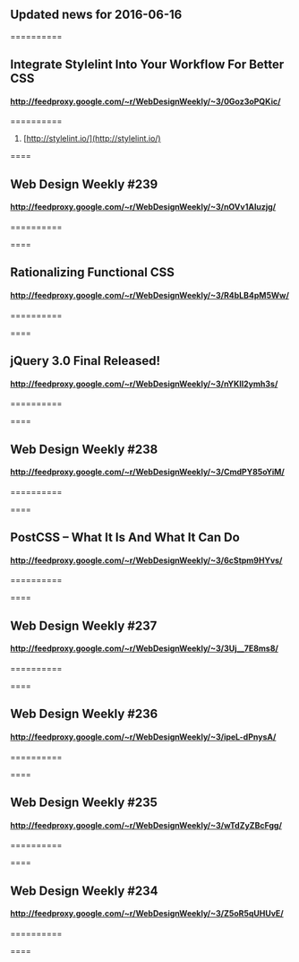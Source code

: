 ## Updated news for 2016-06-16 

==========
## Integrate Stylelint Into Your Workflow For Better CSS
#### http://feedproxy.google.com/~r/WebDesignWeekly/~3/0Goz3oPQKic/

==========
  1. [http://stylelint.io/](http://stylelint.io/) 

====
## Web Design Weekly #239
#### http://feedproxy.google.com/~r/WebDesignWeekly/~3/nOVv1Aluzjg/

==========

====
## Rationalizing Functional CSS
#### http://feedproxy.google.com/~r/WebDesignWeekly/~3/R4bLB4pM5Ww/

==========

====
## jQuery 3.0 Final Released!
#### http://feedproxy.google.com/~r/WebDesignWeekly/~3/nYKIl2ymh3s/

==========

====
## Web Design Weekly #238
#### http://feedproxy.google.com/~r/WebDesignWeekly/~3/CmdPY85oYiM/

==========

====
## PostCSS – What It Is And What It Can Do
#### http://feedproxy.google.com/~r/WebDesignWeekly/~3/6cStpm9HYvs/

==========

====
## Web Design Weekly #237
#### http://feedproxy.google.com/~r/WebDesignWeekly/~3/3Uj__7E8ms8/

==========

====
## Web Design Weekly #236
#### http://feedproxy.google.com/~r/WebDesignWeekly/~3/ipeL-dPnysA/

==========

====
## Web Design Weekly #235
#### http://feedproxy.google.com/~r/WebDesignWeekly/~3/wTdZyZBcFgg/

==========

====
## Web Design Weekly #234
#### http://feedproxy.google.com/~r/WebDesignWeekly/~3/Z5oR5qUHUvE/

==========

====
